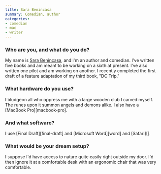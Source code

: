 ```yaml
---
title: Sara Benincasa
summary: Comedian, author
categories:
- comedian
- mac
- writer
---
```


### Who are you, and what do you do?

My name is [Sara Benincasa](http://www.sarabenincasa.com/ "Sara's website."), and I'm an author and comedian. I've written five books and am meant to be working on a sixth at present. I've also written one pilot and am working on another. I recently completed the first draft of a feature adaptation of my third book, "DC Trip."

### What hardware do you use?

I bludgeon all who oppress me with a large wooden club I carved myself. The runes upon it summon angels and demons alike. I also have a [MacBook Pro][macbook-pro].

### And what software?

I use [Final Draft][final-draft] and [Microsoft Word][word] and [Safari][].

### What would be your dream setup?

I suppose I'd have access to nature quite easily right outside my door. I'd then ignore it at a comfortable desk with an ergonomic chair that was very comfortable.